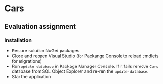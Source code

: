 # Cars 
## Evaluation assignment

### Installation 
* Restore solution NuGet packages
* Close and reopen Visual Studio (for Packange Console to reload cmdlets for migrations)
* Run `update-database` in Package Manager Console. If it fails remove `Cars` database from SQL Object Explorer and re-run the `update-database`.
* Star the application